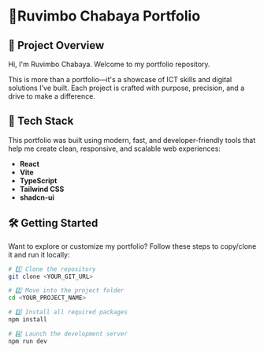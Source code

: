 # 🔵Ruvimbo Chabaya Portfolio

## 📌 Project Overview

Hi, I'm Ruvimbo Chabaya. Welcome to my portfolio repository.

This is more than a portfolio—it's a showcase of ICT skills and digital solutions I've built. Each project is crafted with purpose, precision, and a drive to make a difference.

## 🧰 Tech Stack

This portfolio was built using modern, fast, and developer-friendly tools that help me create clean, responsive, and scalable web experiences:

- **React**
- **Vite**
- **TypeScript**
- **Tailwind CSS**
- **shadcn-ui**

## 🛠️ Getting Started

Want to explore or customize my portfolio? Follow these steps to copy/clone it and run it locally:

```bash
# 1️⃣ Clone the repository
git clone <YOUR_GIT_URL>

# 2️⃣ Move into the project folder
cd <YOUR_PROJECT_NAME>

# 3️⃣ Install all required packages
npm install

# 4️⃣ Launch the development server
npm run dev
```
